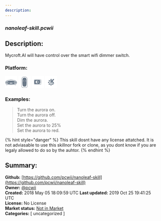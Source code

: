 ```yaml
---
description: 
---
```


### _nanoleaf-skill.pcwii_  
## Description:  
Mycroft.AI will have control over the smart wifi dimmer switch.  
### Platform:  
 ![Mark I](../.gitbook/assets/mark-1-icon.png)  ![Mark II](../.gitbook/assets/mark-2-icon.png)  ![Picroft](../.gitbook/assets/picroft-icon.png)  ![plasmoid](../.gitbook/assets/kde.png)   
### Examples:  
> Turn the aurora on.  
> Turn the aurora off.  
> Dim the aurora.  
> Set the aurora to 25%  
> Set the aurora to red.  
  
{% hint style="danger" %}
This skill dosnt have any license attatched. It is not adviasable to use this skillnor fork or clone, as you dont know if you are legaly allowed to do so by the auhtor.
{% endhint %}
  
## Summary:  
**Github:** [https://github.com/pcwii/nanoleaf-skill](https://github.com/pcwii/nanoleaf-skill)  
**Owner:** [@pcwii](https://github.com/pcwii)  
**Created:** 2018 May 05 18:09:59 UTC  **Last updated:** 2019 Oct 25 19:41:25 UTC  
**License:** No License  
**Market status:** [Not in Market](https://market.mycroft.ai/skill/)  
**Categories:** [ uncategorized ]   
